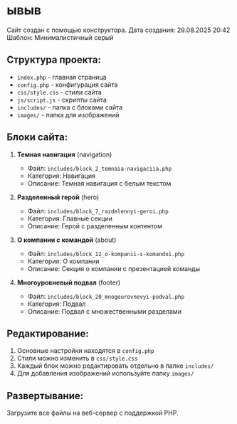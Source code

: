 # ывыв

Сайт создан с помощью конструктора.
Дата создания: 29.08.2025 20:42
Шаблон: Минималистичный серый

## Структура проекта:
- `index.php` - главная страница
- `config.php` - конфигурация сайта
- `css/style.css` - стили сайта
- `js/script.js` - скрипты сайта
- `includes/` - папка с блоками сайта
- `images/` - папка для изображений

## Блоки сайта:
1. **Темная навигация** (navigation)
   - Файл: `includes/block_2_temnaia-navigaciia.php`
   - Категория: Навигация
   - Описание: Темная навигация с белым текстом

2. **Разделенный герой** (hero)
   - Файл: `includes/block_7_razdelennyi-geroi.php`
   - Категория: Главные секции
   - Описание: Герой с разделенным контентом

3. **О компании с командой** (about)
   - Файл: `includes/block_12_o-kompanii-s-komandoi.php`
   - Категория: О компании
   - Описание: Секция о компании с презентацией команды

4. **Многоуровневый подвал** (footer)
   - Файл: `includes/block_20_mnogourovnevyi-podval.php`
   - Категория: Подвал
   - Описание: Подвал с множественными разделами

## Редактирование:
1. Основные настройки находятся в `config.php`
2. Стили можно изменить в `css/style.css`
3. Каждый блок можно редактировать отдельно в папке `includes/`
4. Для добавления изображений используйте папку `images/`

## Развертывание:
Загрузите все файлы на веб-сервер с поддержкой PHP.
